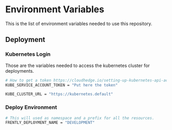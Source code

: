 # Environment Variables
This is the list of environment variables needed to use this repository.


## Deployment
### Kubernetes Login
Those are the variables needed to access the kubernetes cluster for deployments.
```bash
# How to get a token https://cloudhedge.io/setting-up-kubernetes-api-access-using-service-account/
KUBE_SERVICE_ACCOUNT_TOKEN = "Put here the token"

KUBE_CLUSTER_URL = "https://kubernetes.default"
```

### Deploy Environment

```bash
# This will used as namespace and a prefix for all the resources.
FRENTLY_DEPLOYMENT_NAME = "DEVELOPMENT"
```